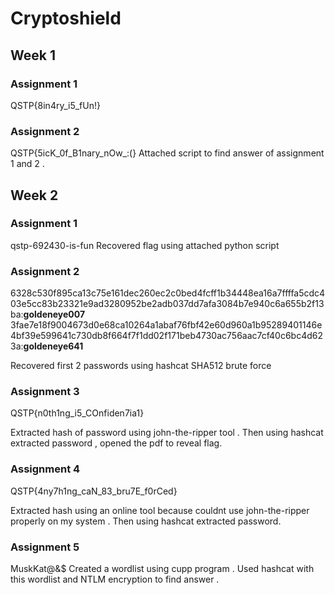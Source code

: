 # Cryptoshield
## Week 1

### Assignment 1
QSTP{8in4ry_i5_fUn!}

### Assignment 2
QSTP{5icK_0f_B1nary_nOw_:(}
Attached script to find answer of assignment 1 and 2 .

## Week 2

### Assignment 1
qstp-692430-is-fun
Recovered flag using attached python script

### Assignment 2
6328c530f895ca13c75e161dec260ec2c0bed4fcff1b34448ea16a7ffffa5cdc403e5cc83b23321e9ad3280952be2adb037dd7afa3084b7e940c6a655b2f13ba:**goldeneye007**
3fae7e18f9004673d0e68ca10264a1abaf76fbf42e60d960a1b95289401146e4bf39e599641c730db8f664f7f1dd02f171beb4730ac756aac7cf40c6bc4d623a:**goldeneye641**

Recovered first 2 passwords using hashcat SHA512 brute force

### Assignment 3
QSTP{n0th1ng_i5_COnfiden7ia1}

Extracted hash of password using john-the-ripper tool . Then using hashcat extracted password , opened the pdf to reveal flag.

### Assignment 4
QSTP{4ny7h1ng_caN_83_bru7E_f0rCed}

Extracted hash using an online tool because couldnt use john-the-ripper properly on my system . Then using hashcat extracted password.

### Assignment 5 
MuskKat@&$
Created a wordlist using cupp program . Used hashcat with this wordlist and NTLM encryption to find answer . 
